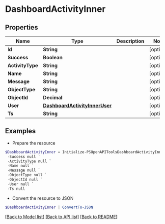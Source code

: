 # DashboardActivityInner
## Properties

Name | Type | Description | Notes
------------ | ------------- | ------------- | -------------
**Id** | **String** |  | [optional] 
**Success** | **Boolean** |  | [optional] 
**ActivityType** | **String** |  | [optional] 
**Name** | **String** |  | [optional] 
**Message** | **String** |  | [optional] 
**ObjectType** | **String** |  | [optional] 
**ObjectId** | **Decimal** |  | [optional] 
**User** | [**DashboardActivityInnerUser**](DashboardActivityInnerUser.md) |  | [optional] 
**Ts** | **String** |  | [optional] 

## Examples

- Prepare the resource
```powershell
$DashboardActivityInner = Initialize-PSOpenAPIToolsDashboardActivityInner  -Id null `
 -Success null `
 -ActivityType null `
 -Name null `
 -Message null `
 -ObjectType null `
 -ObjectId null `
 -User null `
 -Ts null
```

- Convert the resource to JSON
```powershell
$DashboardActivityInner | ConvertTo-JSON
```

[[Back to Model list]](../README.md#documentation-for-models) [[Back to API list]](../README.md#documentation-for-api-endpoints) [[Back to README]](../README.md)

